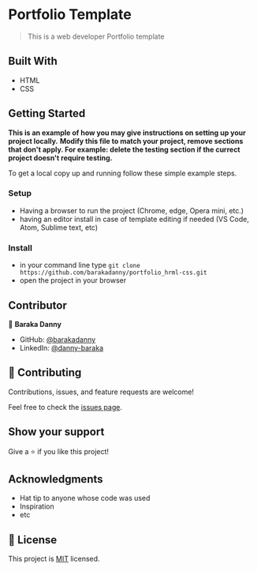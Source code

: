 # Portfolio Template

> This is a web developer Portfolio template

## Built With

- HTML
- CSS

## Getting Started

**This is an example of how you may give instructions on setting up your project locally.**
**Modify this file to match your project, remove sections that don't apply. For example: delete the testing section if the currect project doesn't require testing.**

To get a local copy up and running follow these simple example steps.

### Setup

- Having a browser to run the project (Chrome, edge, Opera mini, etc.)
- having an editor install in case of template editing if needed (VS Code, Atom, Sublime text, etc)

### Install

- in your command line type `git clone https://github.com/barakadanny/portfolio_hrml-css.git`
- open the project in your browser

## Contributor

👤 **Baraka Danny**

- GitHub: [@barakadanny](https://github.com/barakadanny)
- LinkedIn: [@danny-baraka](https://www.linkedin.com/in/danny-baraka-589156169/)

## 🤝 Contributing

Contributions, issues, and feature requests are welcome!

Feel free to check the [issues page](https://github.com/barakadanny/portfolio_hrml-css/issues).

## Show your support

Give a ⭐️ if you like this project!

## Acknowledgments

- Hat tip to anyone whose code was used
- Inspiration
- etc

## 📝 License

This project is [MIT](./MIT.md) licensed.
